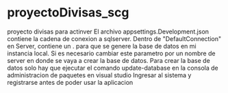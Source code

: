 # proyectoDivisas_scg
proyecto divisas para actinver
El archivo appsettings.Development.json contiene la cadena de conexion a sqlserver.
Dentro de "DefaultConnection" en Server, contiene un . para que se genere la base de datos en mi instancia local. Si es necesario cambiar este parametro por un nombre de server en donde se vaya a crear la base de datos.
Para crear la base de datos solo hay que ejecutar el comando update-database en la consola de administracion de paquetes en visual studio
Ingresar al sistema y registrarse antes de poder usar la aplicacion
